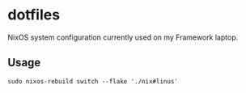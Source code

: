 # dotfiles

NixOS system configuration currently used on my Framework laptop.

## Usage

```console
sudo nixos-rebuild switch --flake './nix#linus'
```
